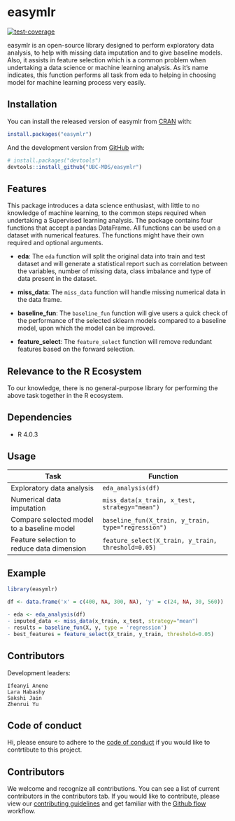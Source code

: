 
<!-- README.md is generated from README.Rmd. Please edit that file -->

# easymlr

<!-- badges: start -->
[![test-coverage](https://github.com/UBC-MDS/easymlr/actions/workflows/test-coverage.yaml/badge.svg)](https://github.com/UBC-MDS/easymlr/actions/workflows/test-coverage.yaml)
<!-- badges: end -->

easymlr is an open-source library designed to perform exploratory data
analysis, to help with missing data imputation and to give baseline
models. Also, it assists in feature selection which is a common problem
when undertaking a data science or machine learning analysis. As it’s
name indicates, this function performs all task from eda to helping in
choosing model for machine learning process very easily.

## Installation

You can install the released version of easymlr from
[CRAN](https://CRAN.R-project.org) with:

``` r
install.packages("easymlr")
```

And the development version from [GitHub](https://github.com/) with:

``` r
# install.packages("devtools")
devtools::install_github("UBC-MDS/easymlr")
```

## Features

This package introduces a data science enthusiast, with little to no
knowledge of machine learning, to the common steps required when
undertaking a Supervised learning analysis. The package contains four
functions that accept a pandas DataFrame. All functions can be used on a
dataset with numerical features. The functions might have their own
required and optional arguments.

-   **eda**: The `eda` function will split the original data into train
    and test dataset and will generate a statistical report such as
    correlation between the variables, number of missing data, class
    imbalance and type of data present in the dataset.

-   **miss\_data**: The `miss_data` function will handle missing
    numerical data in the data frame.

-   **baseline\_fun**: The `baseline_fun` function will give users a
    quick check of the performance of the selected sklearn models
    compared to a baseline model, upon which the model can be improved.

-   **feature\_select**: The `feature_select` function will remove
    redundant features based on the forward selection.

## Relevance to the R Ecosystem

To our knowledge, there is no general-purpose library for performing the
above task together in the R ecosystem.

## Dependencies

-   R 4.0.3

## Usage

| Task                                       | Function                                                                                  |
|--------------------------------------------|-------------------------------------------------------------------------------------------|
| Exploratory data analysis                  | `eda_analysis(df)`                                                                        |
| Numerical data imputation                  | `miss_data(x_train, x_test, strategy="mean")`                                             |
| Compare selected model to a baseline model | `baseline_fun(X_train, y_train, type="regression")` |
| Feature selection to reduce data dimension | `feature_select(X_train, y_train, threshold=0.05)`                                        |

## Example

``` r
library(easymlr)

df <- data.frame('x' = c(400, NA, 300, NA), 'y' = c(24, NA, 30, 560))

- eda <- eda_analysis(df)
- imputed_data <- miss_data(x_train, x_test, strategy="mean")
- results = baseline_fun(X, y, type = 'regression')
- best_features = feature_select(X_train, y_train, threshold=0.05)

```

## Contributors

Development leaders:

    Ifeanyi Anene
    Lara Habashy
    Sakshi Jain
    Zhenrui Yu

## Code of conduct

Hi, please ensure to adhere to the [code of
conduct](https://github.com/UBC-MDS/easymlr/blob/main/CODE_OF_CONDUCT.md)
if you would like to contrtibute to this project.

## Contributors

We welcome and recognize all contributions. You can see a list of
current contributors in the contributors tab. If you would like to
contribute, please view our [contributing
guidelines](https://github.com/UBC-MDS/524_easysklearn/blob/main/CONTRIBUTING.rst)
and get familiar with the [Github
flow](https://blog.programster.org/git-workflows) workflow.
